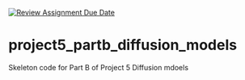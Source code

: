 [![Review Assignment Due Date](https://classroom.github.com/assets/deadline-readme-button-22041afd0340ce965d47ae6ef1cefeee28c7c493a6346c4f15d667ab976d596c.svg)](https://classroom.github.com/a/7FC3BM85)
# project5_partb_diffusion_models
Skeleton code for Part B of Project 5 Diffusion mdoels
